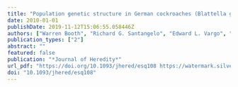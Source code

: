 ```yaml
---
title: "Population genetic structure in German cockroaches (Blattella germanica): differentiated islands in an agricultural landscape"
date: 2010-01-01
publishDate: 2019-11-12T15:06:55.058446Z
authors: ["Warren Booth", "Richard G. Santangelo", "Edward L. Vargo", "Dmitry V. Mukha", "Coby Schal"]
publication_types: ["2"]
abstract: ""
featured: false
publication: "*Journal of Heredity*"
url_pdf: "https://doi.org/10.1093/jhered/esq108 https://watermark.silverchair.com/esq108.pdf?token=AQECAHi208BE49Ooan9kkhW_Ercy7Dm3ZL_9Cf3qfKAc485ysgAAAmAwggJcBgkqhkiG9w0BBwagggJNMIICSQIBADCCAkIGCSqGSIb3DQEHATAeBglghkgBZQMEAS4wEQQMb3oGMjm1cUGkxkP1AgEQgIICE5Om52js8mTq4wLFsdfZ6dux59c8U6n0gRbyh3N-m6nl9ePtgvrMS9FCOP4axWa1IcHraWSozhuNniC3C0t2aqZOne8TtG19vB9MGQT4vuql0LlBStdDMcXN20_ot770xNdh6tpq99tP5uiTUXSVlU2qwFqDT-YX85C_5JbFPfWEI0rUseoHj3Mgjs8dfz_m8RBPPcKGlLcFatM3EqaQ2lvOg8M9l9X446eC-4_9QgHYgTB6eKXJsCV6tNmnPNDOYTHmpA2YdOXlj2jrY_N7oPow3BVTZKdwfm9B_eicE5SI-nV2PKh5Srdxe02JYEnUPkeDijx2oGrBgbw4VD-12_-BmG2j2L0Bt6VwwhaJRHFtZJQKDUJwmLNZN123VoNjORP_gWRLJmDGHvd_rVyiH6ZJY0SQClJ0xTjDtj4m7TJP8zXkpINa9UM1W_lwVzwqS0nkpihzYAzcWfkdpFJ33HjvzDbxU-yggxeIyeC1h1c544bv8iAXYWQqk6bcENDjs6P1gn8GjS7mRQZjkqflSkRseN8E1N7W4sCTpID5ceZVdyF63GaWyXm-dZZm_qV9xxgrO-2e3QqRb7YHe0u4kjWNr1CuHzI37bLJjl3nMVPI99VE05ycNWIYV2KmgyIJzDjd5nKFhgAtbnl-K1njJyjwUFnrQnZ4EagZQRjbjsqH7dc2CyKuzdr3LocKEQ6eaiCfXA"
doi: "10.1093/jhered/esq108"
---
```


